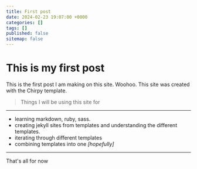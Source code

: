```yaml
---
title: First post
date: 2024-02-23 19:07:00 +0000
categories: []
tags: []
published: false
sitemap: false
---
```


# This is my first post

This is the first post I am making on this site. Woohoo. This site was created with the Chirpy template.

> Things I will be using this site for

---

- learning markdown, ruby, sass.
- creating jekyll sites from templates and understanding the different templates.
- iterating through different templates
- combining templates into one _[hopefully]_

---

That's all for now
